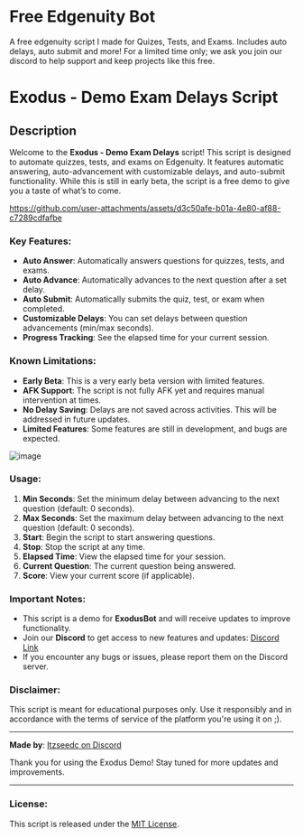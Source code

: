 # Free Edgenuity Bot
A free edgenuity script I made for Quizes, Tests, and Exams. Includes auto delays, auto submit and more! For a limited time only; we ask you join our discord to help support and keep projects like this free.

# Exodus - Demo Exam Delays Script


## Description

Welcome to the **Exodus - Demo Exam Delays** script! This script is designed to automate quizzes, tests, and exams on Edgenuity. It features automatic answering, auto-advancement with customizable delays, and auto-submit functionality. While this is still in early beta, the script is a free demo to give you a taste of what’s to come.


https://github.com/user-attachments/assets/d3c50afe-b01a-4e80-af88-c7289cdfafbe


### Key Features:
- **Auto Answer**: Automatically answers questions for quizzes, tests, and exams.
- **Auto Advance**: Automatically advances to the next question after a set delay.
- **Auto Submit**: Automatically submits the quiz, test, or exam when completed.
- **Customizable Delays**: You can set delays between question advancements (min/max seconds).
- **Progress Tracking**: See the elapsed time for your current session.

### Known Limitations:
- **Early Beta**: This is a very early beta version with limited features.
- **AFK Support**: The script is not fully AFK yet and requires manual intervention at times.
- **No Delay Saving**: Delays are not saved across activities. This will be addressed in future updates.
- **Limited Features**: Some features are still in development, and bugs are expected.

![image](https://github.com/user-attachments/assets/1fb2d175-cf95-4d29-bb19-9cc3c3f361f1)

### Usage:
1. **Min Seconds**: Set the minimum delay between advancing to the next question (default: 0 seconds).
2. **Max Seconds**: Set the maximum delay between advancing to the next question (default: 0 seconds).
3. **Start**: Begin the script to start answering questions.
4. **Stop**: Stop the script at any time.
5. **Elapsed Time**: View the elapsed time for your session.
6. **Current Question**: The current question being answered.
7. **Score**: View your current score (if applicable).

### Important Notes:
- This script is a demo for **ExodusBot** and will receive updates to improve functionality.
- Join our **Discord** to get access to new features and updates: [Discord Link](https://discord.gg/exodusbot)
- If you encounter any bugs or issues, please report them on the Discord server.

### Disclaimer:
This script is meant for educational purposes only. Use it responsibly and in accordance with the terms of service of the platform you're using it on ;).

---

**Made by**: [Itzseedc on Discord](https://discord.gg/exodusbot)

Thank you for using the Exodus Demo! Stay tuned for more updates and improvements.

---

### License:
This script is released under the [MIT License](LICENSE).
